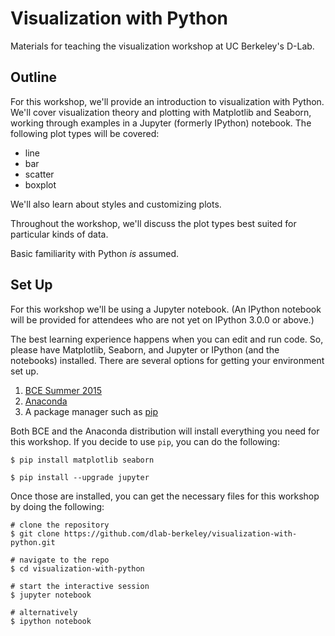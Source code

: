 # Visualization with Python

Materials for teaching the visualization workshop at UC Berkeley's D-Lab.

## Outline

For this workshop, we'll provide an introduction to visualization with Python. We'll cover visualization theory and plotting with Matplotlib and Seaborn, working through examples in a Jupyter (formerly IPython) notebook. The following plot types will be covered:

* line
* bar
* scatter
* boxplot

We'll also learn about styles and customizing plots.

Throughout the workshop, we'll discuss the plot types best suited for particular kinds of data.

Basic familiarity with Python *is* assumed.

## Set Up

For this workshop we'll be using a Jupyter notebook. (An IPython notebook will be provided for attendees who are not yet on IPython 3.0.0 or above.)

The best learning experience happens when you can edit and run code. So, please have Matplotlib, Seaborn, and Jupyter or IPython (and the notebooks) installed. There are several options for getting your environment set up.

1. [BCE Summer 2015](http://bce.berkeley.edu/install.html)
2. [Anaconda](http://continuum.io/downloads)
3. A package manager such as [pip](https://pip.pypa.io/en/stable/installing.html)

Both BCE and the Anaconda distribution will install everything you need for this workshop. If you decide to use `pip`, you can do the following:

```
$ pip install matplotlib seaborn

$ pip install --upgrade jupyter
```

Once those are installed, you can get the necessary files for this workshop by doing the following:

```
# clone the repository
$ git clone https://github.com/dlab-berkeley/visualization-with-python.git

# navigate to the repo
$ cd visualization-with-python

# start the interactive session
$ jupyter notebook

# alternatively
$ ipython notebook
```


